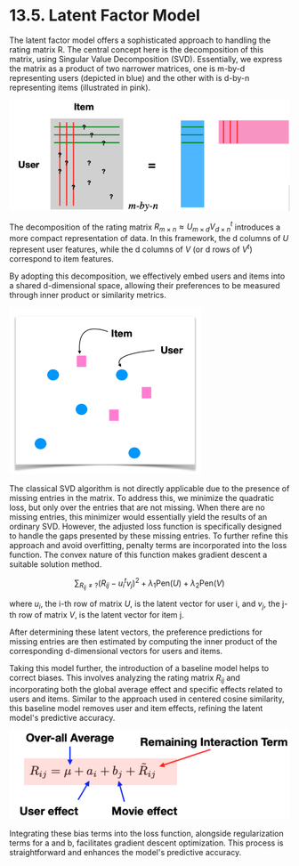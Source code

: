 # 13.5. Latent Factor Model

The latent factor model offers a sophisticated approach to handling the rating matrix R. The central concept here is the decomposition of this matrix, using Singular Value Decomposition (SVD). Essentially, we express the matrix as a product of two narrower matrices, one is m-by-d representing users (depicted in blue) and the other with is d-by-n representing items (illustrated in pink).

![SVD Decomposition](../_images/w13_SVD.png)

The decomposition of the rating matrix $R_{m \times n} \approx U_{m \times d} V^t_{d \times n}$ introduces a more compact representation of data. In this framework, the d columns of $U$ represent user features, while the d columns of $V$ (or d rows of $V^t$) correspond to item features.

By adopting this decomposition, we effectively embed users and items into a shared d-dimensional space, allowing their preferences to be measured through inner product or similarity metrics.

![SVD Profile](../_images/w13_SVD_profile.png)

The classical SVD algorithm is not directly applicable due to the presence of missing entries in the matrix. To address this, we minimize the quadratic loss, but only over the entries that are not missing. When there are no missing entries, this minimizer would essentially yield the results of an ordinary SVD. However, the adjusted loss function is specifically designed to handle the gaps presented by these missing entries. To further refine this approach and avoid overfitting, penalty terms are incorporated into the loss function. The convex nature of this function makes gradient descent a suitable solution method.

$$\sum_{R_{ij} \ne ?} (R_{ij} - u_i^t v_j)^2 + \lambda_1 \text{Pen}(U) + \lambda_2 \text{Pen}(V)$$

where $u_i$, the i-th row of matrix $U$, is the latent vector for user i, and $v_j$, the j-th row of matrix $V$, is the latent vector for item j.

After determining these latent vectors, the preference predictions for missing entries are then estimated by computing the inner product of the corresponding d-dimensional vectors for users and items.

Taking this model further, the introduction of a baseline model helps to correct biases. This involves analyzing the rating matrix $R_{ij}$ and incorporating both the global average effect and specific effects related to users and items. Similar to the approach used in centered cosine similarity, this baseline model removes user and item effects, refining the latent model's predictive accuracy.

![Base Model](../_images/w13_base_model.png)

Integrating these bias terms into the loss function, alongside regularization terms for a and b, facilitates gradient descent optimization. This process is straightforward and enhances the model's predictive accuracy.
